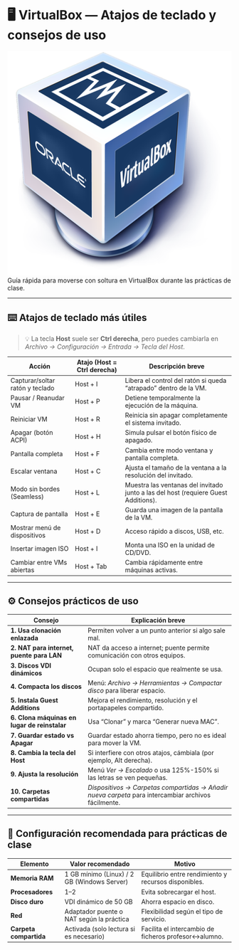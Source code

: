 # 🖥️ VirtualBox — Atajos de teclado y consejos de uso
![alt text](Virtualbox_logo.png)
Guía rápida para moverse con soltura en VirtualBox durante las prácticas de clase.

---

## ⌨️ Atajos de teclado más útiles

> 💡 La tecla **Host** suele ser **Ctrl derecha**, pero puedes cambiarla en  
> *Archivo → Configuración → Entrada → Tecla del Host*.

| **Acción** | **Atajo (Host = Ctrl derecha)** | **Descripción breve** |
|-------------|---------------------------------|------------------------|
| Capturar/soltar ratón y teclado | Host + I | Libera el control del ratón si queda “atrapado” dentro de la VM. |
| Pausar / Reanudar VM | Host + P | Detiene temporalmente la ejecución de la máquina. |
| Reiniciar VM | Host + R | Reinicia sin apagar completamente el sistema invitado. |
| Apagar (botón ACPI) | Host + H | Simula pulsar el botón físico de apagado. |
| Pantalla completa | Host + F | Cambia entre modo ventana y pantalla completa. |
| Escalar ventana | Host + C | Ajusta el tamaño de la ventana a la resolución del invitado. |
| Modo sin bordes (Seamless) | Host + L | Muestra las ventanas del invitado junto a las del host (requiere Guest Additions). |
| Captura de pantalla | Host + E | Guarda una imagen de la pantalla de la VM. |
| Mostrar menú de dispositivos | Host + D | Acceso rápido a discos, USB, etc. |
| Insertar imagen ISO | Host + I | Monta una ISO en la unidad de CD/DVD. |
| Cambiar entre VMs abiertas | Host + Tab | Cambia rápidamente entre máquinas activas. |

---

## ⚙️ Consejos prácticos de uso

| **Consejo** | **Explicación breve** |
|--------------|-----------------------|
| **1. Usa clonación enlazada** | Permiten volver a un punto anterior si algo sale mal. |
| **2. NAT para internet, puente para LAN** | NAT da acceso a internet; puente permite comunicación con otros equipos. |
| **3. Discos VDI dinámicos** | Ocupan solo el espacio que realmente se usa. |
| **4. Compacta los discos** | Menú: *Archivo → Herramientas → Compactar disco* para liberar espacio. |
| **5. Instala Guest Additions** | Mejora el rendimiento, resolución y el portapapeles compartido. |
| **6. Clona máquinas en lugar de reinstalar** | Usa “Clonar” y marca “Generar nueva MAC”. |
| **7. Guardar estado vs Apagar** | Guardar estado ahorra tiempo, pero no es ideal para mover la VM. |
| **8. Cambia la tecla del Host** | Si interfiere con otros atajos, cámbiala (por ejemplo, Alt derecha). |
| **9. Ajusta la resolución** | Menú *Ver → Escalado* o usa 125%-150% si las letras se ven pequeñas. |
| **10. Carpetas compartidas** | *Dispositivos → Carpetas compartidas → Añadir nueva carpeta* para intercambiar archivos fácilmente. |

---

## 📁 Configuración recomendada para prácticas de clase

| **Elemento** | **Valor recomendado** | **Motivo** |
|---------------|----------------------|-------------|
| **Memoria RAM** | 1 GB mínimo (Linux) / 2 GB (Windows Server) | Equilibrio entre rendimiento y recursos disponibles. |
| **Procesadores** | 1–2 | Evita sobrecargar el host. |
| **Disco duro** | VDI dinámico de 50 GB | Ahorra espacio en disco. |
| **Red** | Adaptador puente o NAT según la práctica | Flexibilidad según el tipo de servicio. |
| **Carpeta compartida** | Activada (solo lectura si es necesario) | Facilita el intercambio de ficheros profesor↔alumno. |



